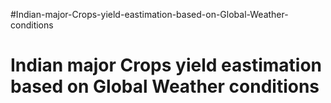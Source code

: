 #Indian-major-Crops-yield-eastimation-based-on-Global-Weather-conditions

Indian major Crops yield eastimation based on Global Weather conditions
=======================================================================

